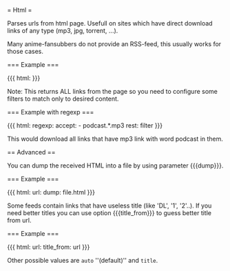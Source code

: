 = Html =

Parses urls from html page. Usefull on sites which have direct download
links of any type (mp3, jpg, torrent, ...).

Many anime-fansubbers do not provide an RSS-feed, this usually works for those cases.

=== Example ===

{{{
html: <url>
}}}

Note: This returns ALL links from the page so you need to configure some filters to match only to desired content.

=== Example with regexp ===

{{{
html: <url>
regexp:
  accept:
    - podcast.*\.mp3
  rest: filter
}}}

This would download all links that have mp3 link with word podcast in them.

== Advanced ==

You can dump the received HTML into a file by using parameter {{{dump}}}.

=== Example ===

{{{
html:
  url: <url>
  dump: file.html
}}}

Some feeds contain links that have useless title (like 'DL', '1', '2'..). If you need better titles you can use option {{{title_from}}} to guess better title from url.

=== Example ===

{{{
html:
  url: <url>
  title_from: url
}}}

Other possible values are `auto` ''(default)'' and `title`. 